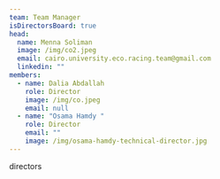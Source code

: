 ```yaml
---
team: Team Manager
isDirectorsBoard: true
head:
  name: Menna Soliman
  image: /img/co2.jpeg
  email: cairo.university.eco.racing.team@gmail.com
  linkedin: ""
members:
  - name: Dalia Abdallah
    role: Director
    image: /img/co.jpeg
    email: null
  - name: "Osama Hamdy "
    role: Director
    email: ""
    image: /img/osama-hamdy-technical-director.jpg
---
```

directors